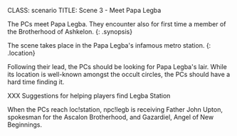 CLASS: scenario
TITLE: Scene 3 - Meet Papa Legba 

The PCs meet Papa Legba. They encounter also for first time a member of the Brotherhood of Ashkelon.
{: .synopsis}

The scene takes place in the Papa Legba's infamous metro station. 
{: .location}


Following their lead, the PCs should be looking for Papa Legba's lair.
While its location is well-known amongst the occult circles, the PCs
should have a hard time finding it.

XXX Suggestions for helping players find Legba Station

When the PCs reach loc!station, npc!legb is receiving Father John Upton,
spokesman for the Ascalon Brotherhood, and Gazardiel, Angel of New
Beginnings.

